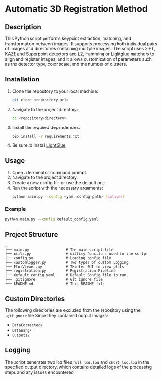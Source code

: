 # Automatic 3D Registration Method

## Description
This Python script performs keypoint extraction, matching, and transformation between images. It supports processing both individual pairs of images and directories containing multiple images. The script uses SIFT, KAZE and Superpoint detectors and L2, Hamming or Lightglue matchers to align and register images, and it allows customization of parameters such as the detector type, color scale, and the number of clusters.

## Installation

1. Clone the repository to your local machine:
    ```sh
    git clone <repository-url>
    ```
2. Navigate to the project directory:
    ```sh
    cd <repository-directory>
    ```
3. Install the required dependencies:
    ```sh
    pip install -r requirements.txt
    ```
4. Be sure to install [LightGlue]("https://github.com/cvg/LightGlue/tree/main")

## Usage
1. Open a terminal or command prompt.
2. Navigate to the project directory.
3. Create a new config file or use the default one.
3. Run the script with the necessary arguments:
    ```sh
    python main.py --config <yaml-config-path> [options]
    ```

### Example
```sh
python main.py --config default_config.yaml
```

## Project Structure
```
.
├── main.py                 # The main script file
├── utils.py                # Utility functions used in the script
├── config.py               # Loading config file
├── customlogger.py         # Two types of custom Logging
├── PlotViewer.py           # TKinter GUI to view plots
├── registration.py         # Registration Pipeline
├── default_config.yaml     # Default Config file to run.
├── .gitignore              # Git ignore file
└── README.md               # This README file
```

## Custom Directories
The following directories are excluded from the repository using the `.gitignore` file Since they contained output images:
- `DataCorrected/`
- `DataWang/`
- `Outputs/`

## Logging
The script generates two log files `full_log.log` and `short_log.log` in the specified output directory, which contains detailed logs of the processing steps and any issues encountered.
